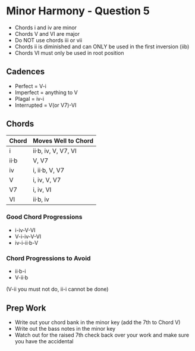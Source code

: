 # Minor Harmony - Question 5

- Chords i and iv are minor
- Chords V and VI are major
- Do NOT use chords iii or vii
- Chords ii is diminished and can ONLY be used in the first inversion (iib)
- Chords VI must only be used in root position

## Cadences

- Perfect = V-i
- Imperfect = anything to V
- Plagal = iv-i
- Interrupted = V(or V7)-VI

## Chords

| Chord | Moves Well to Chord |
|-|-|
| i | ii·b, iv, V, V7, VI |
| ii·b | V, V7 |
| iv | i, ii·b, V, V7 |
| V | i, iv, V, V7 |
| V7 | i, iv, VI |
| VI | ii·b, iv |

### Good Chord Progressions

- i-iv-V-VI
- V-i-iv-V-VI
- iv-i-ii·b-V

### Chord Progressions to Avoid

- ii·b-i
- V-ii·b

(V-ii you must not do, ii-i cannot be done)

## Prep Work

- Write out your chord bank in the minor key (add the 7th to Chord V)
- Write out the bass notes in the minor key
- Watch out for the raised 7th check back over your work and make sure you have the accidental
